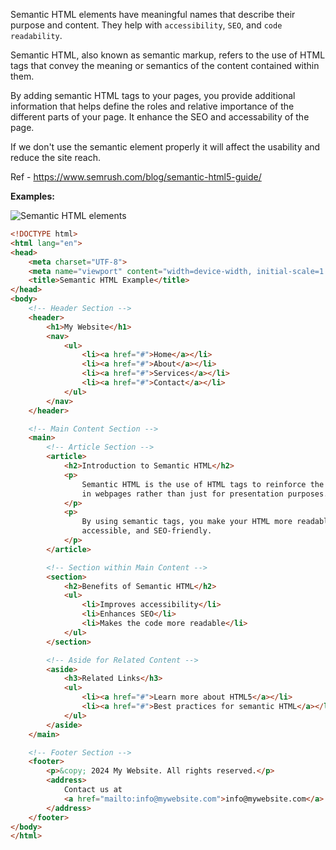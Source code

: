 Semantic HTML elements have meaningful names that describe their purpose and content. They help with `accessibility`, `SEO`, and `code readability`.

Semantic HTML, also known as semantic markup, refers to the use of HTML tags that convey the meaning or semantics of the content contained within them.

By adding semantic HTML tags to your pages, you provide additional information that helps define the roles and relative importance of the different parts of your page. It enhance the SEO and accessability of the page.

If we don't use the semantic element properly it will affect the usability and reduce the site reach.

Ref - <https://www.semrush.com/blog/semantic-html5-guide/>

**Examples:**

![Semantic HTML elements](../assets/images/blog/semantic-html.png "Semantic HTML elements")

```html
<!DOCTYPE html>
<html lang="en">
<head>
    <meta charset="UTF-8">
    <meta name="viewport" content="width=device-width, initial-scale=1.0">
    <title>Semantic HTML Example</title>
</head>
<body>
    <!-- Header Section -->
    <header>
        <h1>My Website</h1>
        <nav>
            <ul>
                <li><a href="#">Home</a></li>
                <li><a href="#">About</a></li>
                <li><a href="#">Services</a></li>
                <li><a href="#">Contact</a></li>
            </ul>
        </nav>
    </header>

    <!-- Main Content Section -->
    <main>
        <!-- Article Section -->
        <article>
            <h2>Introduction to Semantic HTML</h2>
            <p>
                Semantic HTML is the use of HTML tags to reinforce the meaning of the information
                in webpages rather than just for presentation purposes.
            </p>
            <p>
                By using semantic tags, you make your HTML more readable,
                accessible, and SEO-friendly.
            </p>
        </article>

        <!-- Section within Main Content -->
        <section>
            <h2>Benefits of Semantic HTML</h2>
            <ul>
                <li>Improves accessibility</li>
                <li>Enhances SEO</li>
                <li>Makes the code more readable</li>
            </ul>
        </section>

        <!-- Aside for Related Content -->
        <aside>
            <h3>Related Links</h3>
            <ul>
                <li><a href="#">Learn more about HTML5</a></li>
                <li><a href="#">Best practices for semantic HTML</a></li>
            </ul>
        </aside>
    </main>

    <!-- Footer Section -->
    <footer>
        <p>&copy; 2024 My Website. All rights reserved.</p>
        <address>
            Contact us at
            <a href="mailto:info@mywebsite.com">info@mywebsite.com</a>
        </address>
    </footer>
</body>
</html>

```
